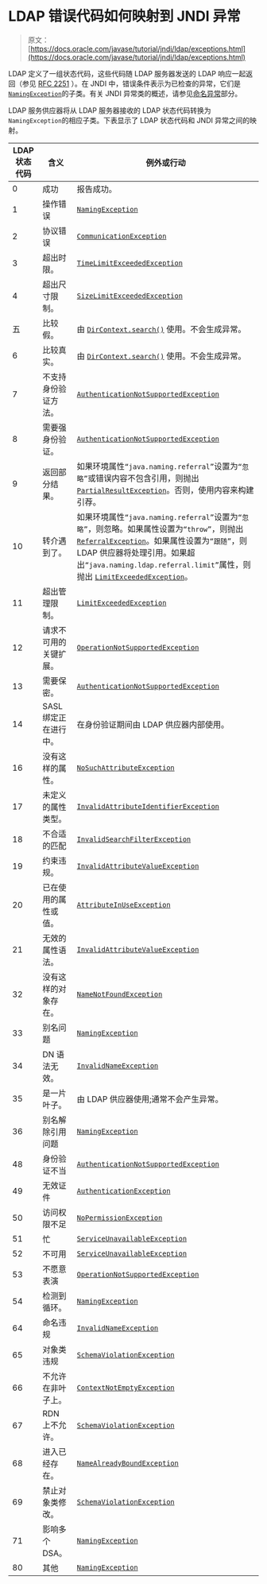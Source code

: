 # LDAP 错误代码如何映射到 JNDI 异常

> 原文： [https://docs.oracle.com/javase/tutorial/jndi/ldap/exceptions.html](https://docs.oracle.com/javase/tutorial/jndi/ldap/exceptions.html)

LDAP 定义了一组状态代码，这些代码随 LDAP 服务器发送的 LDAP 响应一起返回（参见 [RFC 2251](http://www.ietf.org/rfc/rfc2251.txt) ）。在 JNDI 中，错误条件表示为已检查的异常，它们是 [`NamingException`](https://docs.oracle.com/javase/8/docs/api/javax/naming/NamingException.html)的子类。有关 JNDI 异常类的概述，请参见[命名异常](../ops/exception.html)部分。

LDAP 服务供应器将从 LDAP 服务器接收的 LDAP 状态代码转换为`NamingException`的相应子类。下表显示了 LDAP 状态代码和 JNDI 异常之间的映射。

| LDAP 状态代码 | 含义 | 例外或行动 |
| --- | --- | --- |
| 0 | 成功 | 报告成功。 |
| 1 | 操作错误 | [`NamingException`](https://docs.oracle.com/javase/8/docs/api/javax/naming/NamingException.html) |
| 2 | 协议错误 | [`CommunicationException`](https://docs.oracle.com/javase/8/docs/api/javax/naming/CommunicationException.html) |
| 3 | 超出时限。 | [`TimeLimitExceededException`](https://docs.oracle.com/javase/8/docs/api/javax/naming/TimeLimitExceededException.html) |
| 4 | 超出尺寸限制。 | [`SizeLimitExceededException`](https://docs.oracle.com/javase/8/docs/api/javax/naming/SizeLimitExceededException.html) |
| 五 | 比较假。 | 由 [`DirContext.search()`](https://docs.oracle.com/javase/8/docs/api/javax/naming/directory/DirContext.html#search-javax.naming.Name-javax.naming.directory.Attributes-) 使用。不会生成异常。 |
| 6 | 比较真实。 | 由 [`DirContext.search()`](https://docs.oracle.com/javase/8/docs/api/javax/naming/directory/DirContext.html#search-javax.naming.Name-javax.naming.directory.Attributes-) 使用。不会生成异常。 |
| 7 | 不支持身份验证方法。 | [`AuthenticationNotSupportedException`](https://docs.oracle.com/javase/8/docs/api/javax/naming/AuthenticationNotSupportedException.html) |
| 8 | 需要强身份验证。 | [`AuthenticationNotSupportedException`](https://docs.oracle.com/javase/8/docs/api/javax/naming/AuthenticationNotSupportedException.html) |
| 9 | 返回部分结果。 | 如果环境属性`“java.naming.referral”`设置为`“忽略”`或错误内容不包含引用，则抛出 [`PartialResultException`](https://docs.oracle.com/javase/8/docs/api/javax/naming/PartialResultException.html)。否则，使用内容来构建引荐。 |
| 10 | 转介遇到了。 | 如果环境属性`“java.naming.referral”`设置为`“忽略”`，则忽略。如果属性设置为`“throw”`，则抛出 [`ReferralException`](https://docs.oracle.com/javase/8/docs/api/javax/naming/ReferralException.html)。如果属性设置为`“跟随”`，则 LDAP 供应器将处理引用。如果超出`“java.naming.ldap.referral.limit”`属性，则抛出 [`LimitExceededException`](https://docs.oracle.com/javase/8/docs/api/javax/naming/LimitExceededException.html)。 |
| 11 | 超出管理限制。 | [`LimitExceededException`](https://docs.oracle.com/javase/8/docs/api/javax/naming/LimitExceededException.html) |
| 12 | 请求不可用的关键扩展。 | [`OperationNotSupportedException`](https://docs.oracle.com/javase/8/docs/api/javax/naming/OperationNotSupportedException.html) |
| 13 | 需要保密。 | [`AuthenticationNotSupportedException`](https://docs.oracle.com/javase/8/docs/api/javax/naming/AuthenticationNotSupportedException.html) |
| 14 | SASL 绑定正在进行中。 | 在身份验证期间由 LDAP 供应器内部使用。 |
| 16 | 没有这样的属性。 | [`NoSuchAttributeException`](https://docs.oracle.com/javase/8/docs/api/javax/naming/directory/NoSuchAttributeException.html) |
| 17 | 未定义的属性类型。 | [`InvalidAttributeIdentifierException`](https://docs.oracle.com/javase/8/docs/api/javax/naming/directory/InvalidAttributeIdentifierException.html) |
| 18 | 不合适的匹配 | [`InvalidSearchFilterException`](https://docs.oracle.com/javase/8/docs/api/javax/naming/directory/InvalidSearchFilterException.html) |
| 19 | 约束违规。 | [`InvalidAttributeValueException`](https://docs.oracle.com/javase/8/docs/api/javax/naming/directory/InvalidAttributeValueException.html) |
| 20 | 已在使用的属性或值。 | [`AttributeInUseException`](https://docs.oracle.com/javase/8/docs/api/javax/naming/directory/AttributeInUseException.html) |
| 21 | 无效的属性语法。 | [`InvalidAttributeValueException`](https://docs.oracle.com/javase/8/docs/api/javax/naming/directory/InvalidAttributeValueException.html) |
| 32 | 没有这样的对象存在。 | [`NameNotFoundException`](https://docs.oracle.com/javase/8/docs/api/javax/naming/NameNotFoundException.html) |
| 33 | 别名问题 | [`NamingException`](https://docs.oracle.com/javase/8/docs/api/javax/naming/NamingException.html) |
| 34 | DN 语法无效。 | [`InvalidNameException`](https://docs.oracle.com/javase/8/docs/api/javax/naming/InvalidNameException.html) |
| 35 | 是一片叶子。 | 由 LDAP 供应器使用;通常不会产生异常。 |
| 36 | 别名解除引用问题 | [`NamingException`](https://docs.oracle.com/javase/8/docs/api/javax/naming/NamingException.html) |
| 48 | 身份验证不当 | [`AuthenticationNotSupportedException`](https://docs.oracle.com/javase/8/docs/api/javax/naming/AuthenticationNotSupportedException.html) |
| 49 | 无效证件 | [`AuthenticationException`](https://docs.oracle.com/javase/8/docs/api/javax/naming/AuthenticationException.html) |
| 50 | 访问权限不足 | [`NoPermissionException`](https://docs.oracle.com/javase/8/docs/api/javax/naming/NoPermissionException.html) |
| 51 | 忙 | [`ServiceUnavailableException`](https://docs.oracle.com/javase/8/docs/api/javax/naming/ServiceUnavailableException.html) |
| 52 | 不可用 | [`ServiceUnavailableException`](https://docs.oracle.com/javase/8/docs/api/javax/naming/ServiceUnavailableException.html) |
| 53 | 不愿意表演 | [`OperationNotSupportedException`](https://docs.oracle.com/javase/8/docs/api/javax/naming/OperationNotSupportedException.html) |
| 54 | 检测到循环。 | [`NamingException`](https://docs.oracle.com/javase/8/docs/api/javax/naming/NamingException.html) |
| 64 | 命名违规 | [`InvalidNameException`](https://docs.oracle.com/javase/8/docs/api/javax/naming/InvalidNameException.html) |
| 65 | 对象类违规 | [`SchemaViolationException`](https://docs.oracle.com/javase/8/docs/api/javax/naming/directory/SchemaViolationException.html) |
| 66 | 不允许在非叶子上。 | [`ContextNotEmptyException`](https://docs.oracle.com/javase/8/docs/api/javax/naming/ContextNotEmptyException.html) |
| 67 | RDN 上不允许。 | [`SchemaViolationException`](https://docs.oracle.com/javase/8/docs/api/javax/naming/directory/SchemaViolationException.html) |
| 68 | 进入已经存在。 | [`NameAlreadyBoundException`](https://docs.oracle.com/javase/8/docs/api/javax/naming/NameAlreadyBoundException.html) |
| 69 | 禁止对象类修改。 | [`SchemaViolationException`](https://docs.oracle.com/javase/8/docs/api/javax/naming/directory/SchemaViolationException.html) |
| 71 | 影响多个 DSA。 | [`NamingException`](https://docs.oracle.com/javase/8/docs/api/javax/naming/NamingException.html) |
| 80 | 其他 | [`NamingException`](https://docs.oracle.com/javase/8/docs/api/javax/naming/NamingException.html) |